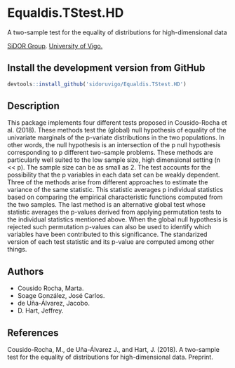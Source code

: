 # Equaldis.TStest.HD
A two-sample test for the equality of distributions for high-dimensional data

[SiDOR Group](http://sidor.uvigo.es/en/). [University of Vigo.](http://uvigo.gal/)

## Install the development version from GitHub
```r
devtools::install_github('sidoruvigo/Equaldis.TStest.HD')
```
## Description
This package implements four different tests proposed in Cousido-Rocha et al. (2018). These methods test the (global) null hypothesis of equality of the univariate marginals of the p-variate distributions in the two populations. In other words, the null hypothesis is an intersection of the p null hypothesis corresponding to p different two-sample problems. These methods are particularly well suited to the low sample size, high dimensional setting (n << p). The sample size can be as small as 2. The test accounts for the possibility that the p variables in each data set can be weakly dependent. Three of the methods arise from different approaches to estimate the variance of the same statistic. This statistic averages p individual statistics based on comparing the empirical characteristic functions computed from the two samples. The last method is an alternative global test whose statistic averages the p-values derived from applying permutation tests to the individual statistics mentioned above. When the global null hypothesis is rejected such permutation p-values can also be used to identify which variables have been contributed to this significance. The standarized version of each test statistic and its p-value are computed among other things.

## Authors
+ Cousido Rocha, Marta.
+ Soage González, José Carlos.
+ de Uña-Álvarez, Jacobo.
+ D. Hart, Jeffrey.

## References
Cousido-Rocha, M., de Uña-Álvarez J., and Hart, J. (2018). A two-sample test for the equality of distributions for high-dimensional data. Preprint.
